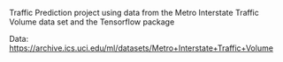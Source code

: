 Traffic Prediction project using data from the Metro Interstate Traffic Volume data set and the Tensorflow package

Data: https://archive.ics.uci.edu/ml/datasets/Metro+Interstate+Traffic+Volume
